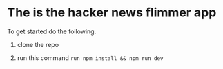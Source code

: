 # The is the hacker news flimmer app

To get started do the following.

1.  clone the repo

2. run this command ```run npm install && npm run dev```
